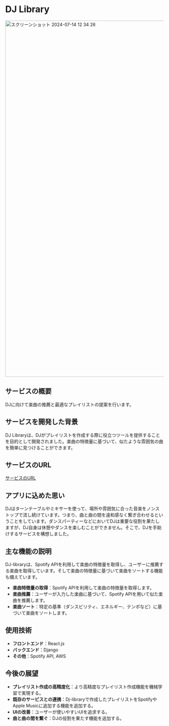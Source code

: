 # DJ Library
<img width="1130" alt="スクリーンショット 2024-07-14 12 34 26" src="https://github.com/user-attachments/assets/699916d9-5625-453f-93cc-c83e6db31e8b">

## サービスの概要

DJに向けて楽曲の推薦と最適なプレイリストの提案を行います。

## サービスを開発した背景

DJ Libraryは、DJがプレイリストを作成する際に役立つツールを提供することを目的として開発されました。楽曲の特徴量に基づいて、似たような雰囲気の曲を簡単に見つけることができます。

## サービスのURL
[サービスのURL](https://djlibrary-eff32ad73f3d.herokuapp.com/)

## アプリに込めた思い

DJはターンテーブルやミキサーを使って、場所や雰囲気に合った音楽をノンストップで流し続けています。つまり、曲と曲の間を違和感なく繋ぎ合わせるということをしています。ダンスパーティーなどにおいてDJは重要な役割を果たしますが、DJ自身は休憩やダンスを楽しむことができません。そこで、DJを手助けするサービスを構想しました。

## 主な機能の説明

DJ-libraryは、Spotify APIを利用して楽曲の特徴量を取得し、ユーザーに推薦する楽曲を取得しています。そして楽曲の特徴量に基づいて楽曲をソートする機能も備えています。

- **楽曲特徴量の取得**：Spotify APIを利用して楽曲の特徴量を取得します。
- **楽曲推薦**：ユーザーが入力した楽曲に基づいて、Spotify APIを用いて似た楽曲を推薦します。
- **楽曲ソート**：特定の基準（ダンスビリティ、エネルギー、テンポなど）に基づいて楽曲をソートします。

## 使用技術

- **フロントエンド**：React.js
- **バックエンド**：Django
- **その他**：Spotify API, AWS


## 今後の展望

- **プレイリスト作成の高精度化**：より高精度なプレイリスト作成機能を機械学習で実現する。
- **既存のサービスとの連携**：Dj-libraryで作成したプレイリストをSpotifyやApple Musicに追加する機能を追加する。
- **UIの改善**：ユーザーが使いやすいUIを追求する。
- **曲と曲の間を繋ぐ**：DJの役割を果たす機能を追加する。
